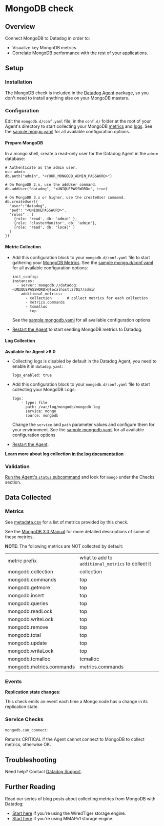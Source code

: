 # MongoDB check

## Overview

Connect MongoDB to Datadog in order to:

* Visualize key MongoDB metrics.
* Correlate MongoDB performance with the rest of your applications.

## Setup
### Installation

The MongoDB check is included in the [Datadog Agent][1] package, so you don't need to install anything else on your MongoDB masters.

### Configuration

Edit the `mongodb.d/conf.yaml` file, in the `conf.d/` folder at the root of your Agent's directory to start collecting your MongoDB [metrics](#metric-collection) and [logs](#log-collection).  See the [sample mongo.yaml][2] for all available configuration options.

#### Prepare MongoDB

In a mongo shell, create a read-only user for the Datadog Agent in the `admin` database:

```
# Authenticate as the admin user.
use admin
db.auth("admin", "<YOUR_MONGODB_ADMIN_PASSWORD>")

# On MongoDB 2.x, use the addUser command.
db.addUser("datadog", "<UNIQUEPASSWORD>", true)

# On MongoDB 3.x or higher, use the createUser command.
db.createUser({
  "user":"datadog",
  "pwd": "<UNIQUEPASSWORD>",
  "roles" : [
    {role: 'read', db: 'admin' },
    {role: 'clusterMonitor', db: 'admin'},
    {role: 'read', db: 'local' }
  ]
})
```

#### Metric Collection

* Add this configuration block to your `mongodb.d/conf.yaml` file to start gathering your [MongoDB Metrics](#metrics). See the [sample mongo.d/conf.yaml][2] for all available configuration options:

  ```
  init_config:
  instances:
    - server: mongodb://datadog:<UNIQUEPASSWORD>@localhost:27017/admin
      additional_metrics:
        - collection       # collect metrics for each collection
        - metrics.commands
        - tcmalloc
        - top
  ```
  See the [sample mongodb.yaml][2] for all available configuration options

* [Restart the Agent][3] to start sending MongoDB metrics to Datadog.

#### Log Collection

**Available for Agent >6.0**

* Collecting logs is disabled by default in the Datadog Agent, you need to enable it in `datadog.yaml`:

  ```
  logs_enabled: true
  ```

* Add this configuration block to your `mongodb.d/conf.yaml` file to start collecting your MongoDB Logs:

  ```
  logs:
      - type: file
        path: /var/log/mongodb/mongodb.log
        service: mongo
        source: mongodb
  ```
  Change the `service` and `path` parameter values and configure them for your environment.
  See the [sample mongodb.yaml][2] for all available configuration options

* [Restart the Agent][3].

**Learn more about log collection [in the log documentation][4]**

### Validation

[Run the Agent's `status` subcommand][5] and look for `mongo` under the Checks section.

## Data Collected
### Metrics

See [metadata.csv][6] for a list of metrics provided by this check.

See the [MongoDB 3.0 Manual][7] for more detailed descriptions of some of these metrics.

**NOTE**: The following metrics are NOT collected by default:

|||
|---|---|
|metric prefix|what to add to `additional_metrics` to collect it|
|mongodb.collection|collection|
|mongodb.commands|top|
|mongodb.getmore|top|
|mongodb.insert|top|
|mongodb.queries|top|
|mongodb.readLock|top|
|mongodb.writeLock|top|
|mongodb.remove|top|
|mongodb.total|top|
|mongodb.update|top|
|mongodb.writeLock|top|
|mongodb.tcmalloc|tcmalloc|
|mongodb.metrics.commands|metrics.commands|

### Events

**Replication state changes**:

This check emits an event each time a Mongo node has a change in its replication state.

### Service Checks

`mongodb.can_connect`:

Returns CRITICAL if the Agent cannot connect to MongoDB to collect metrics, otherwise OK.

## Troubleshooting
Need help? Contact [Datadog Support][8].

## Further Reading
Read our series of blog posts about collecting metrics from MongoDB with Datadog:

* [Start here][9] if you're using the WiredTiger storage engine.
* [Start here][10] if you're using MMAPv1 storage engine.


[1]: https://app.datadoghq.com/account/settings#agent
[2]: https://github.com/DataDog/integrations-core/blob/master/mongo/conf.yaml.example
[3]: https://docs.datadoghq.com/agent/faq/agent-commands/#start-stop-restart-the-agent
[4]: https://docs.datadoghq.com/logs
[5]: https://docs.datadoghq.com/agent/faq/agent-commands/#agent-status-and-information
[6]: https://github.com/DataDog/integrations-core/blob/master/mongo/metadata.csv
[7]: https://docs.mongodb.org/manual/reference/command/dbStats/
[8]: http://docs.datadoghq.com/help/
[9]: https://www.datadoghq.com/blog/monitoring-mongodb-performance-metrics-wiredtiger/
[10]: https://www.datadoghq.com/blog/monitoring-mongodb-performance-metrics-mmap/
